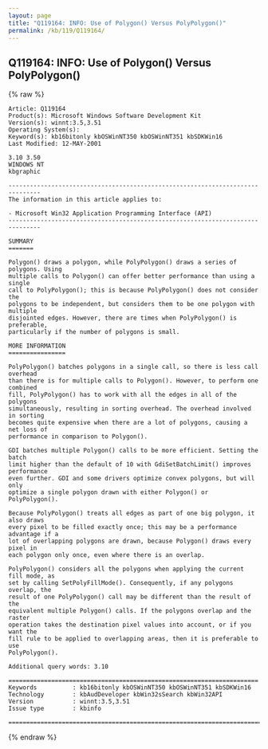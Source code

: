 ```yaml
---
layout: page
title: "Q119164: INFO: Use of Polygon() Versus PolyPolygon()"
permalink: /kb/119/Q119164/
---
```


## Q119164: INFO: Use of Polygon() Versus PolyPolygon()

{% raw %}

	Article: Q119164
	Product(s): Microsoft Windows Software Development Kit
	Version(s): winnt:3.5,3.51
	Operating System(s): 
	Keyword(s): kb16bitonly kbOSWinNT350 kbOSWinNT351 kbSDKWin16
	Last Modified: 12-MAY-2001
	
	3.10 3.50
	WINDOWS NT
	kbgraphic
	
	-------------------------------------------------------------------------------
	The information in this article applies to:
	
	- Microsoft Win32 Application Programming Interface (API) 
	-------------------------------------------------------------------------------
	
	SUMMARY
	=======
	
	Polygon() draws a polygon, while PolyPolygon() draws a series of polygons. Using
	multiple calls to Polygon() can offer better performance than using a single
	call to PolyPolygon(); this is because PolyPolygon() does not consider the
	polygons to be independent, but considers them to be one polygon with multiple
	disjointed edges. However, there are times when PolyPolygon() is preferable,
	particularly if the number of polygons is small.
	
	MORE INFORMATION
	================
	
	PolyPolygon() batches polygons in a single call, so there is less call overhead
	than there is for multiple calls to Polygon(). However, to perform one combined
	fill, PolyPolygon() has to work with all the edges in all of the polygons
	simultaneously, resulting in sorting overhead. The overhead involved in sorting
	becomes quite expensive when there are a lot of polygons, causing a net loss of
	performance in comparison to Polygon().
	
	GDI batches multiple Polygon() calls to be more efficient. Setting the batch
	limit higher than the default of 10 with GdiSetBatchLimit() improves performance
	even further. GDI and some drivers optimize convex polygons, but will only
	optimize a single polygon drawn with either Polygon() or PolyPolygon().
	
	Because PolyPolygon() treats all edges as part of one big polygon, it also draws
	every pixel to be filled exactly once; this may be a performance advantage if a
	lot of overlapping polygons are drawn, because Polygon() draws every pixel in
	each polygon only once, even where there is an overlap.
	
	PolyPolygon() considers all the polygons when applying the current fill mode, as
	set by calling SetPolyFillMode(). Consequently, if any polygons overlap, the
	result of one PolyPolygon() call may be different than the result of the
	equivalent multiple Polygon() calls. If the polygons overlap and the raster
	operation takes the destination pixel values into account, or if you want the
	fill rule to be applied to overlapping areas, then it is preferable to use
	PolyPolygon().
	
	Additional query words: 3.10
	
	======================================================================
	Keywords          : kb16bitonly kbOSWinNT350 kbOSWinNT351 kbSDKWin16 
	Technology        : kbAudDeveloper kbWin32sSearch kbWin32API
	Version           : winnt:3.5,3.51
	Issue type        : kbinfo
	
	=============================================================================
	

{% endraw %}
